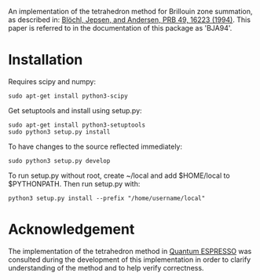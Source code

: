 An implementation of the tetrahedron method for Brillouin zone summation, as
described in: [Blöchl, Jepsen, and Andersen, PRB 49, 16223 (1994)](http://journals.aps.org/prb/abstract/10.1103/PhysRevB.49.16223).
This paper is referred to in the documentation of this package as 'BJA94'.

# Installation

Requires scipy and numpy:

    sudo apt-get install python3-scipy

Get setuptools and install using setup.py:

    sudo apt-get install python3-setuptools
    sudo python3 setup.py install

To have changes to the source reflected immediately:

    sudo python3 setup.py develop

To run setup.py without root, create ~/local and add $HOME/local to $PYTHONPATH.
Then run setup.py with:

    python3 setup.py install --prefix "/home/username/local"

# Acknowledgement

The implementation of the tetrahedron method in [Quantum ESPRESSO](http://www.quantum-espresso.org/)
was consulted during the development of this implementation in order
to clarify understanding of the method and to help verify correctness.
